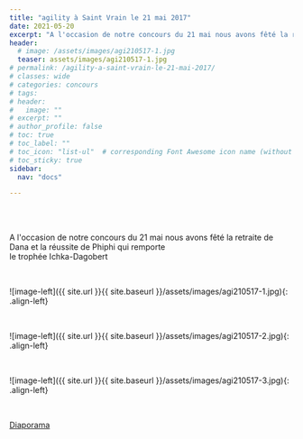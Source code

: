 ```yaml
---
title: "agility à Saint Vrain le 21 mai 2017"
date: 2021-05-20
excerpt: "A l'occasion de notre concours du 21 mai nous avons fêté la retraite de Dana..."
header:
  # image: /assets/images/agi210517-1.jpg
  teaser: assets/images/agi210517-1.jpg
# permalink: /agility-a-saint-vrain-le-21-mai-2017/
# classes: wide
# categories: concours
# tags: 
# header:
#   image: ""
# excerpt: ""
# author_profile: false
# toc: true
# toc_label: ""
# toc_icon: "list-ul"  # corresponding Font Awesome icon name (without fa prefix)
# toc_sticky: true
sidebar:
  nav: "docs"

---
```


<br>
&nbsp;
<br>

A l'occasion de notre concours du 21 mai nous avons fêté la retraite de Dana et la réussite de Phiphi qui remporte           
le trophée Ichka-Dagobert

<br>

![image-left]({{ site.url }}{{ site.baseurl }}/assets/images/agi210517-1.jpg){: .align-left} 

&nbsp;
<br>

![image-left]({{ site.url }}{{ site.baseurl }}/assets/images/agi210517-2.jpg){: .align-left} 

&nbsp;
<br>

![image-left]({{ site.url }}{{ site.baseurl }}/assets/images/agi210517-3.jpg){: .align-left} 

&nbsp;
<br>

[Diaporama](http://www.kizoa.fr/Montage-Video/d119741008k5895526o2l1/concours-dagility-de-saint-vrain-2017)